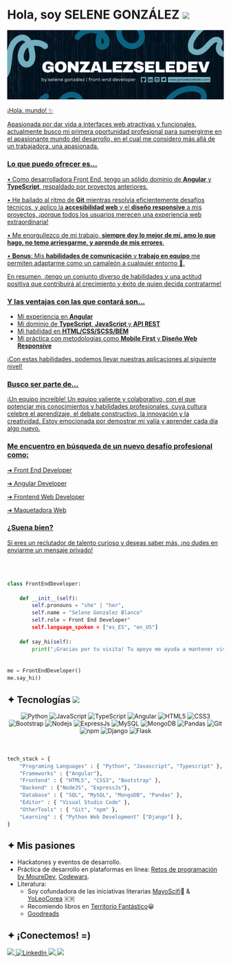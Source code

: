 <!-- 
![visitors](https://visitor-badge.laobi.icu/badge?page_id=gonzalezseledev.gonzalezseledev)
[![Open Source Lover](https://badges.frapsoft.com/os/v1/open-source.svg?v=102)](https://github.com/ellerbrock/open-source-badge/)
-->

<h1>Hola, soy SELENE GONZÁLEZ <img src="https://media.giphy.com/media/mGcNjsfWAjY5AEZNw6/giphy.gif" width="50"></h1>

<a href="https://github.com/gonzalezseledev"><img src="https://github.com/gonzalezseledev/gonzalezseledev/blob/main/banner.png"/>

¡Hola, mundo! ✨

Apasionada por dar vida a interfaces web atractivas y funcionales, actualmente busco mi primera oportunidad profesional para sumergirme en el apasionante mundo del desarrollo, en el cual me considero más allá de un trabajadora, una apasionada.

### Lo que puedo ofrecer es...

• Como desarrolladora Front End, tengo un sólido dominio de **Angular** y **TypeScript**, respaldado por proyectos anteriores. 

• He bailado al ritmo de **Git** mientras resolvía eficientemente desafíos técnicos, y aplico la **accesibilidad web** y el **diseño responsive** a mis proyectos, ¡porque todos los usuarios merecen una experiencia web extraordinaria! 

• Me enorgullezco de mi trabajo, **siempre doy lo mejor de mí, amo lo que hago, no temo arriesgarme, y aprendo de mis errores**. 

• **Bonus**: Mis **habilidades de comunicación** y **trabajo en equipo** me permiten adaptarme como un camaleón a cualquier entorno 🦎. 

En resumen, ¡tengo un conjunto diverso de habilidades y una actitud positiva que contribuirá al crecimiento y éxito de quien decida contratarme!

### Y las ventajas con las que contará son... 

- Mi experiencia en **Angular** 
- Mi dominio de **TypeScript**, **JavaScript** y **API REST**
- Mi habilidad en **HTML/CSS/SCSS/BEM**
- Mi práctica con metodologías como **Mobile First** y **Diseño Web Responsive**

¡Con estas habilidades, podemos llevar nuestras aplicaciones al siguiente nivel!

### Busco ser parte de... 

¡Un equipo increíble! Un equipo valiente y colaborativo, con el que potenciar mis conocimientos y habilidades profesionales, cuya cultura celebre el aprendizaje, el debate constructivo, la innovación y la creatividad. Estoy emocionada por demostrar mi valía y aprender cada día algo nuevo. 

### Me encuentro en búsqueda de un nuevo desafío profesional como: 

➔ Front End Developer

➔ Angular Developer

➔ Frontend Web Developer

➔ Maquetadora Web

### ¿Suena bien?

Si eres un reclutador de talento curioso y deseas saber más, ¡no dudes en enviarme un mensaje privado!

<br>

```python

class FrontEndDeveloper:

    def __init__(self):
        self.pronouns = "she" | "her",
        self.name = "Selene Gonzalez Blanco"
        self.role = Front End Developer"
        self.language_spoken = ["es_ES", "en_US"]

    def say_hi(self):
        print("¡Gracias por tu visita! Tu apoyo me ayuda a mantener vivo este sueño. ¡Feliz día! 💜")


me = FrontEndDeveloper()
me.say_hi()

```

<!-- Tech Stack Section -->

<h2>✦ Tecnologías <img src="https://media.giphy.com/media/VgCDAzcKvsR6OM0uWg/giphy.gif" width="50"></h2>

<div align="center">
  <img alt="Python" src="https://img.shields.io/badge/python-0B6380?style=for-the-badge&logo=python&logoColor=white&labelColor=000001" />
  <img alt="JavaScript" src="https://img.shields.io/badge/javascript-0B6380?style=for-the-badge&logo=javascript&logoColor=white&labelColor=000001" /> 
  <img alt="TypeScript" src="https://img.shields.io/badge/typescript-0B6380?style=for-the-badge&logo=typescript&logoColor=white&labelColor=000001" />
  <img alt="Angular" src="https://img.shields.io/badge/angular-0B6380?style=for-the-badge&logo=angular&logoColor=white&labelColor=000001" />
  <img alt="HTML5" src="https://img.shields.io/badge/html5-0B6380?style=for-the-badge&logo=html5&logoColor=white&labelColor=000001" />
  <img alt="CSS3" src="https://img.shields.io/badge/css3-0B6380?style=for-the-badge&logo=css3&logoColor=white&labelColor=000001" />
  <img alt="Bootstrap" src="https://img.shields.io/badge/bootstrap-0B6380?style=for-the-badge&logo=bootstrap&logoColor=white&labelColor=000001" />
  <img alt="Nodejs" src="https://img.shields.io/badge/node.js-0B6380?style=for-the-badge&logo=node.js&logoColor=white&labelColor=000001" />
  <img alt="ExpressJs" src="https://img.shields.io/badge/express.js-0B6380?style=for-the-badge&logo=express&logoColor=white&labelColor=000001" />
  <img alt="MySQL" src="https://img.shields.io/badge/mysql-0B6380.svg?style=for-the-badge&logo=mysql&logoColor=white&labelColor=000001" />
  <img alt="MongoDB" src="https://img.shields.io/badge/MongoDB-0B6380.svg?style=for-the-badge&logo=mongodb&logoColor=white&labelColor=000001" />
  <img alt="Pandas" src="https://img.shields.io/badge/pandas-0B6380.svg?style=for-the-badge&logo=pandas&logoColor=white&labelColor=000001" />
  <img alt="Git" src="https://img.shields.io/badge/git-0B6380?style=for-the-badge&logo=git&logoColor=white&labelColor=000001" />
  <img alt="npm" src="https://img.shields.io/badge/-NPM-0B6380.svg?style=flat-square&logo=npm&logoColor=white&labelColor=000001" />
  <img alt="Django" src="https://img.shields.io/badge/django-0B6380?style=for-the-badge&logo=django&logoColor=white&labelColor=000001" />
  <img alt="Flask" src="https://img.shields.io/badge/flask-0B6380?style=for-the-badge&logo=flask&logoColor=white&labelColor=000001" />
</div>
<br>

```python

tech_stack = { 
    "Programing Languages" : { "Python", "Javascript", "Typescript" },
    "Frameworks" : {"Angular"},
    "Frontend" : { "HTML5", "CSS3", "Bootstrap" },
    "Backend" : {"NodeJS", "ExpressJs"},
    "Database" : { "SQL", "MySQL", "MongoDB", "Pandas" },
    "Editor" : { "Visual Studio Code" },
    "OtherTools" : { "Git", "npm" },
    "Learning" : { "Python Web Development" ["Django"] },
}

```

<!-- Projects Section

## ✦ Proyectos destacados

<!-- BEGIN PROJECTS-CARDS

[![5 things I wish I knew before studying Computer Science](https://ytcards.demolab.com/?id=Wjj21p3tvcg&title=5+things+I+wish+I+knew+before+studying+Computer+Science&lang=en&timestamp=1636628400&background_color=%230d1117&title_color=%23ffffff&stats_color=%23dedede&max_title_lines=1&width=250&border_radius=5&duration=436 "5 things I wish I knew before studying Computer Science")](https://youtu.be/Wjj21p3tvcg?si=b7QYksN87h0wsGpQ)
[![Tips and advice for Computer Science students](https://ytcards.demolab.com/?id=UItfbdI0oNc&title=Tips+and+advice+for+Computer+Science+students&lang=en&timestamp=1638183600&background_color=%230d1117&title_color=%23ffffff&stats_color=%23dedede&max_title_lines=1&width=250&border_radius=5&duration=380 "Tips and advice for Computer Science students")](https://youtu.be/UItfbdI0oNc?si=mjrsewEwBdhtvzDX)
[![My Computer Science degree in 13 minutes](https://ytcards.demolab.com/?id=Dd_4zfmY-aA&title=My+Computer+Science+degree+in+13+minutes&lang=en&timestamp=1693396800&background_color=%230d1117&title_color=%23ffffff&stats_color=%23dedede&max_title_lines=1&width=250&border_radius=5&duration=786 "My Computer Science degree in 13 minutes")](https://youtu.be/Dd_4zfmY-aA?si=1AhwiUIamfs6clV3)
[![How I would learn to code (if I could start over)](https://ytcards.demolab.com/?id=kS03mP7p0ts&title=How+I+would+learn+to+code+(+if+I+could+start+over+)&lang=en&timestamp=1698663600&background_color=%230d1117&title_color=%23ffffff&stats_color=%23dedede&max_title_lines=1&width=250&border_radius=5&duration=695 "How I would learn to code (if I could start over)")](https://youtu.be/kS03mP7p0ts?si=7UXbigeHmyTVGP60)

END PROJECTS-CARDS -->

<!-- Passions Section -->

<h2>✦ Mis pasiones </h2>

+ Hackatones y eventos de desarrollo.
+ Práctica de desarrollo en plataformas en línea: [Retos de programación by MoureDev](https://retosdeprogramacion.com/ejercicios), [Codewars](https://www.codewars.com/).
+ Literatura:
  - Soy cofundadora de las iniciativas literarias [MayoScifi](https://twitter.com/mayoscifi)🚀 & [YoLeoCorea](https://www.instagram.com/yoleocorea/) 🇰🇷
  - Recomiendo libros en [Territorio Fantástico](http://territoriofantastico)😀
  - [Goodreads](https://www.goodreads.com/user/show/77506113-torda-de-ciudad)

<!-- Contact Section -->

<h2>✦ ¡Conectemos! =) </h2>

<div>
  <a href="mailto:gonzalezseledev@gmail.com">
    <img src="https://img.shields.io/badge/Gmail-0B6380?style=for-the-badge&logo=gmail&logoColor=white&labelColor=000001" />
  </a>
  <a href="https://linkedin.com/in/gonzalezseledev" target="_blank">
    <img alt="LinkedIn" src="https://img.shields.io/badge/linkedin-0B6380?&style=for-the-badge&logo=linkedin&logoColor=white&labelColor=000001" />
  </a> 
  <a href="https://www.instagram.com/mooninthecode/">
    <img src="https://img.shields.io/badge/Instagram-0B6380?style=for-the-badge&logo=instagram&logoColor=white&labelColor=000001" />
  </a>
  <a href="https://gonzalezseledev.github.io/portfolio/home.html" target="_blank">
     <img src="https://img.shields.io/badge/Portfolio-0B6380?style=for-the-badge&logo=todoist&logoColor=white&labelColor=000001" />
  </a>
</div>
